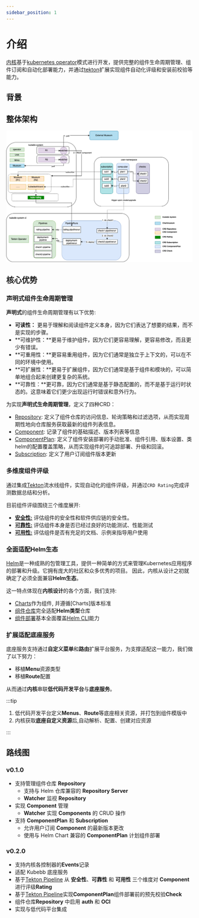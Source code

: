 ```yaml
---
sidebar_position: 1
---
```


# 介绍

[内核](https://github.com/kubebb/core)基于[kubernetes operator](https://kubernetes.io/docs/concepts/extend-kubernetes/operator/)模式进行开发，提供完整的组件生命周期管理、组件订阅和自动化部署能力，并通过[tekton](https://tekton.dev/)扩展实现组件自动化评级和安装前校验等能力。

## 背景

## 整体架构

![KubeBB Core架构图](https://raw.githubusercontent.com/kubebb/core/main/assets/arch.png)

## 核心优势

### 声明式组件生命周期管理

**声明式**的组件生命周期管理有以下优势:

- **可读性：** 更易于理解和阅读组件定义本身，因为它们表达了想要的结果，而不是实现的步骤。
- **可维护性：**更易于维护组件，因为它们更容易理解，更容易修改，而且更少有错误。
- **可重用性：**更容易重用组件，因为它们通常是独立于上下文的，可以在不同的环境中使用。
- **可扩展性：**更易于扩展组件，因为它们通常是基于组件和模块的，可以简单地组合起来创建更复杂的系统。
- **可靠性：**更可靠，因为它们通常是基于静态配置的，而不是基于运行时状态的。这意味着它们更少出现运行时错误和意外行为。

为实现**声明式生命周期管理**，定义了四种CRD：

- [Repository](./concepts/repository.md): 定义了组件仓库的访问信息、轮询策略和过滤选项，从而实现周期性地向仓库服务获取最新的组件列表信息。
- [Component](./concepts/component.md): 记录了组件的基础描述、版本列表等信息
- [ComponentPlan](./concepts/componentplan.md): 定义了组件安装部署的手动批准、组件引用、版本设置、类helm的配置覆盖策略，从而实现组件的可追踪部署、升级和回滚。
- [Subscription](./concepts/subscription.md): 定义了用户订阅组件版本更新

### 多维度组件评级

通过集成[Tekton](https://github.com/kubebb/components/tree/main/examples/tekton-operator)流水线组件，实现自动化的组件评级，并通过`CRD Rating`完成评测数据总结和分析。

目前组件评级围绕三个维度展开:

- [**安全性:**](./rating#安全性任务) 评估组件的安全性和软件供应链的安全性。
- [**可靠性:**](./rating#可靠性任务) 评估组件本身是否已经过良好的功能测试、性能测试
- [**可用性:**](./rating#可用性任务) 评估组件是否有充足的文档、示例来指导用户使用

### 全面适配Helm生态

[Helm](https://helm.sh/)是一种成熟的包管理工具，提供一种简单的方式来管理Kubernetes应用程序的部署和升级。它拥有庞大的社区和众多优秀的项目。
因此，内核从设计之初就确定了必须全面兼容**Helm生态**。

这一特点体现在**内核设计**的各个方面，我们支持:

- [Charts](https://helm.sh/docs/chart_template_guide/getting_started/)作为组件, 并遵循[Charts]版本标准
- [组件仓库](./concepts/repository.md)完全适配**Helm类型**仓库
- [组件部署](./concepts/componentplan.md)基本全面覆盖[Helm CLI](https://helm.sh/docs/helm/helm/)能力

### 扩展适配底座服务

底座服务支持通过**自定义菜单**和**路由**扩展平台服务，为支撑适配这一能力，我们做了以下努力：

- 移植**Menu**资源类型
- 移植**Route**配置

从而通过**内核**串联**低代码开发平台**与**底座服务**。

:::tip

1. 低代码开发平台定义**Menus**、**Route**等底座相关资源，并打包到组件模版中
2. 内核获取**底座自定义资源**后,自动解析、配置、创建对应资源

:::

## 路线图

### v0.1.0

- 支持管理组件仓库 **Repository**
  - 支持与 Helm 仓库兼容的 **Repository Server**
  - **Watcher** 监视 **Repository**
- 实现 **Component** 管理
  - **Watcher** 实现 **Components** 的 CRUD 操作
- 支持 **ComponentPlan** 和 **Subscription**
  - 允许用户订阅 **Component** 的最新版本更改
  - 使用与 Helm Chart 兼容的 **ComponentPlan** 计划组件部署

### v0.2.0

- 支持内核各控制器的**Events**记录
- 适配 Kubebb 底座服务
- 基于[Tekton Pipeline](https://tekton.dev/) 从 **安全性**、**可靠性** 和 **可用性** 三个维度对 **Component** 进行评级**Rating**
- 基于[Tekton Pipeline](https://tekton.dev/)实现**ComponentPlan**组件部署前的预先校验**Check**
- 组件仓库**Repository** 中启用 **auth** 和 **OCI**
- 实现与低代码平台集成
